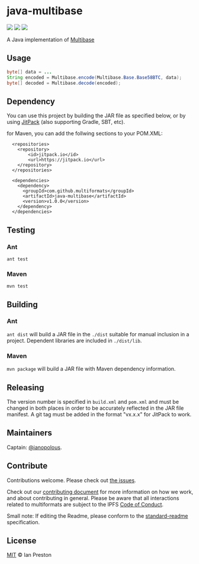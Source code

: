 # java-multibase

[![](https://img.shields.io/badge/made%20by-Protocol%20Labs-blue.svg?style=flat-square)](http://ipn.io)
[![](https://img.shields.io/badge/project-multiformats-blue.svg?style=flat-square)](http://github.com/multiformats/multiformats)
[![](https://img.shields.io/badge/freenode-%23ipfs-blue.svg?style=flat-square)](http://webchat.freenode.net/?channels=%23ipfs)


A Java implementation of [Multibase](https://github.com/multiformats/multibase)

## Usage
```java
byte[] data = ...
String encoded = Multibase.encode(Multibase.Base.Base58BTC, data);
byte[] decoded = Multibase.decode(encoded);
```

## Dependency
You can use this project by building the JAR file as specified below, or by using [JitPack](https://jitpack.io/#multiformats/java-multibase/) (also supporting Gradle, SBT, etc).

for Maven, you can add the follwing sections to your POM.XML:
```
  <repositories>
    <repository>
        <id>jitpack.io</id>
        <url>https://jitpack.io</url>
    </repository>
  </repositories>

  <dependencies>
    <dependency>
      <groupId>com.github.multiformats</groupId>
      <artifactId>java-multibase</artifactId>
      <version>v1.0.0</version>
    </dependency>
  </dependencies>
```

## Testing

### Ant
`ant test`

### Maven
`mvn test`

## Building

### Ant
`ant dist` will build a JAR file in the `./dist` suitable for manual inclusion in a project. Dependent libraries are included in `./dist/lib`.

### Maven
`mvn package` will build a JAR file with Maven dependency information.

## Releasing
The version number is specified in `build.xml` and `pom.xml` and must be changed in both places in order to be accurately reflected in the JAR file manifest. A git tag must be added in the format "vx.x.x" for JitPack to work.

## Maintainers

Captain: [@ianopolous](https://github.com/ianopolous).

## Contribute

Contributions welcome. Please check out [the issues](https://github.com/multiformats/java-multibase/issues).

Check out our [contributing document](https://github.com/multiformats/multiformats/blob/master/contributing.md) for more information on how we work, and about contributing in general. Please be aware that all interactions related to multiformats are subject to the IPFS [Code of Conduct](https://github.com/ipfs/community/blob/master/code-of-conduct.md).

Small note: If editing the Readme, please conform to the [standard-readme](https://github.com/RichardLitt/standard-readme) specification.

## License

[MIT](LICENSE) © Ian Preston
